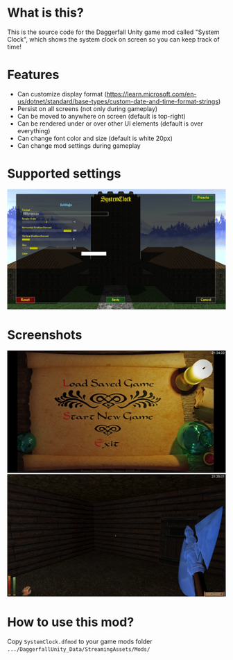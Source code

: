 # What is this?
This is the source code for the Daggerfall Unity game mod called "System Clock", which shows the system clock on screen so you can keep track of time!  

# Features
* Can customize display format (https://learn.microsoft.com/en-us/dotnet/standard/base-types/custom-date-and-time-format-strings)
* Persist on all screens (not only during gameplay)
* Can be moved to anywhere on screen (default is top-right)
* Can be rendered under or over other UI elements (default is over everything)
* Can change font color and size (default is white 20px)
* Can change mod settings during gameplay

# Supported settings
![settings](https://github.com/themrleon/DFU-Mod-SystemClock/blob/3834855da7ae7761fd738f5a1764d58679541e2c/images/settings.png)

# Screenshots
![sample](https://github.com/themrleon/DFU-Mod-SystemClock/blob/3834855da7ae7761fd738f5a1764d58679541e2c/images/1.png)
![sample](https://github.com/themrleon/DFU-Mod-SystemClock/blob/3834855da7ae7761fd738f5a1764d58679541e2c/images/2.png)

# How to use this mod?
Copy `SystemClock.dfmod` to your game mods folder `.../DaggerfallUnity_Data/StreamingAssets/Mods/`
